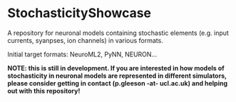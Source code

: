 StochasticityShowcase
=====================

A repository for neuronal models containing stochastic elements (e.g. input currents, syanpses, ion channels) in various formats.

Initial target formats: NeuroML2, PyNN, NEURON...

**NOTE: this is still in development. If you are interested in how models of stochasticity in neuronal models are represented in different simulators, please consider getting in contact (p.gleeson -at- ucl.ac.uk) and helping out with this repository!**
